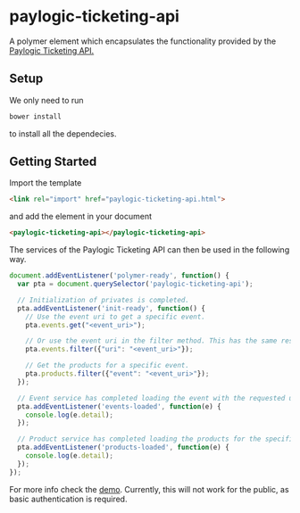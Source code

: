 paylogic-ticketing-api
================

A polymer element which encapsulates the functionality provided by the
[Paylogic Ticketing API.](https://doc.sandbox.paylogic.com/)

## Setup

We only need to run

```bash
bower install
```

to install all the dependecies.

## Getting Started

Import the template

```html
<link rel="import" href="paylogic-ticketing-api.html">
```

and add the element in your document

```html
<paylogic-ticketing-api></paylogic-ticketing-api>
```

The services of the Paylogic Ticketing API can then be used in the following way.

```javascript
document.addEventListener('polymer-ready', function() {
  var pta = document.querySelector('paylogic-ticketing-api');

  // Initialization of privates is completed.
  pta.addEventListener('init-ready', function() {
    // Use the event uri to get a specific event.
    pta.events.get("<event_uri>");

    // Or use the event uri in the filter method. This has the same result as the previous example.
    pta.events.filter({"uri": "<event_uri>"});

    // Get the products for a specific event.
    pta.products.filter({"event": "<event_uri>"});
  });

  // Event service has completed loading the event with the requested uri.
  pta.addEventListener('events-loaded', function(e) {
    console.log(e.detail);
  });

  // Product service has completed loading the products for the specified event.
  pta.addEventListener('products-loaded', function(e) {
    console.log(e.detail);
  });
});
```

For more info check the [demo](https://github.com/spirosikmd/paylogic-ticketing-api/blob/master/demo.html). Currently,
this will not work for the public, as basic authentication is required.
